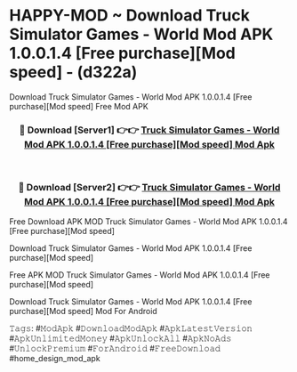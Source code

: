 # HAPPY-MOD ~ Download Truck Simulator Games - World Mod APK 1.0.0.1.4 [Free purchase][Mod speed] - (d322a)
Download Truck Simulator Games - World Mod APK 1.0.0.1.4 [Free purchase][Mod speed] Free Mod APK

<div align="center">
<h3>🔴 Download [Server1] 👉👉 <a href="https://apk-comot.site?title=Truck_Simulator_Games_-_World_Mod_APK_1.0.0.1.4_[Free_purchase][Mod_speed]">Truck Simulator Games - World Mod APK 1.0.0.1.4 [Free purchase][Mod speed] Mod Apk</a></h3><br>

<h3>🔴 Download [Server2] 👉👉 <a href="https://apk-comot.site?title=Truck_Simulator_Games_-_World_Mod_APK_1.0.0.1.4_[Free_purchase][Mod_speed]">Truck Simulator Games - World Mod APK 1.0.0.1.4 [Free purchase][Mod speed] Mod Apk</a></h3>
</div>


Free Download APK MOD Truck Simulator Games - World Mod APK 1.0.0.1.4 [Free purchase][Mod speed]

Download Truck Simulator Games - World Mod APK 1.0.0.1.4 [Free purchase][Mod speed] 

Free APK MOD Truck Simulator Games - World Mod APK 1.0.0.1.4 [Free purchase][Mod speed] 

Download Truck Simulator Games - World Mod APK 1.0.0.1.4 [Free purchase][Mod speed] Mod For Android

𝚃𝚊𝚐𝚜: #𝙼𝚘𝚍𝙰𝚙𝚔 #𝙳𝚘𝚠𝚗𝚕𝚘𝚊𝚍𝙼𝚘𝚍𝙰𝚙𝚔 #𝙰𝚙𝚔𝙻𝚊𝚝𝚎𝚜𝚝𝚅𝚎𝚛𝚜𝚒𝚘𝚗 #𝙰𝚙𝚔𝚄𝚗𝚕𝚒𝚖𝚒𝚝𝚎𝚍𝙼𝚘𝚗𝚎𝚢 #𝙰𝚙𝚔𝚄𝚗𝚕𝚘𝚌𝚔𝙰𝚕𝚕 #𝙰𝚙𝚔𝙽𝚘𝙰𝚍𝚜 #𝚄𝚗𝚕𝚘𝚌𝚔𝙿𝚛𝚎𝚖𝚒𝚞𝚖 #𝙵𝚘𝚛𝙰𝚗𝚍𝚛𝚘𝚒𝚍 #𝙵𝚛𝚎𝚎𝙳𝚘𝚠𝚗𝚕𝚘𝚊𝚍 #home_design_mod_apk